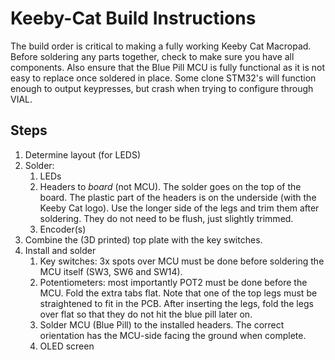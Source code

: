 # Keeby-Cat Build Instructions

The build order is critical to making a fully working Keeby Cat Macropad. Before soldering any parts together, check to make sure you have all components. Also ensure that the Blue Pill MCU is fully functional as it is not easy to replace once soldered in place. Some clone STM32's will function enough to output keypresses, but crash when trying to configure through VIAL.

## Steps

1. Determine layout (for LEDS)
2. Solder:
   1. LEDs
   2. Headers to *board* (not MCU). The solder goes on the top of the board. The plastic part of the headers is on the underside (with the Keeby Cat logo). Use the longer side of the legs and trim them after soldering. They do not need to be flush, just slightly trimmed.
   3. Encoder(s)
3. Combine the (3D printed) top plate with the key switches.
4. Install and solder
   1. Key switches: 3x spots over MCU must be done before soldering the MCU itself (SW3, SW6 and SW14).
   2. Potentiometers: most importantly POT2 must be done before the MCU. Fold the extra tabs flat. Note that one of the top legs must be straightened to fit in the PCB. After inserting the legs, fold the legs over flat so that they do not hit the blue pill later on.
   3. Solder MCU (Blue Pill) to the installed headers. The correct orientation has the MCU-side facing the ground when complete.
   4. OLED screen
